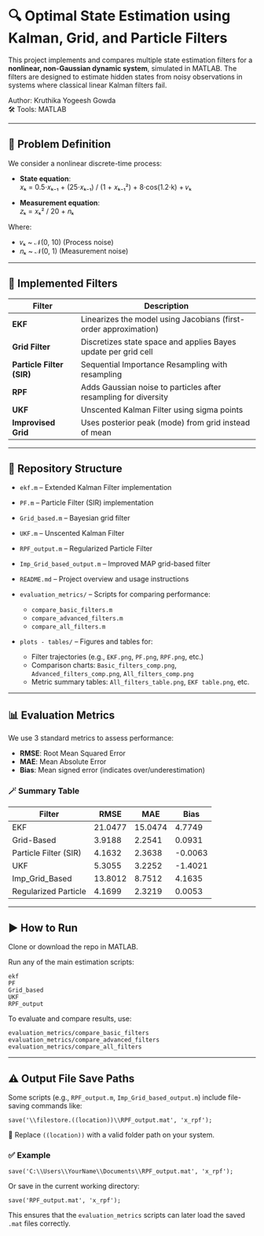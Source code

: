 # 🔍 Optimal State Estimation using Kalman, Grid, and Particle Filters

This project implements and compares multiple state estimation filters for a **nonlinear, non-Gaussian dynamic system**, simulated in MATLAB. The filters are designed to estimate hidden states from noisy observations in systems where classical linear Kalman filters fail.

Author: Kruthika Yogeesh Gowda  
🛠️ Tools: MATLAB

---

## 🧠 Problem Definition

We consider a nonlinear discrete-time process:

- **State equation**:  
  𝑥ₖ = 0.5·𝑥ₖ₋₁ + (25·𝑥ₖ₋₁) / (1 + 𝑥ₖ₋₁²) + 8·cos(1.2·k) + 𝑣ₖ

- **Measurement equation**:  
  𝑧ₖ = 𝑥ₖ² / 20 + 𝑛ₖ

Where:
- 𝑣ₖ ~ 𝒩(0, 10) (Process noise)
- 𝑛ₖ ~ 𝒩(0, 1) (Measurement noise)

---

## 🧠 Implemented Filters

| Filter      | Description |
|-------------|-------------|
| **EKF**     | Linearizes the model using Jacobians (first-order approximation) |
| **Grid Filter** | Discretizes state space and applies Bayes update per grid cell |
| **Particle Filter (SIR)** | Sequential Importance Resampling with resampling |
| **RPF**     | Adds Gaussian noise to particles after resampling for diversity |
| **UKF**     | Unscented Kalman Filter using sigma points |
| **Improvised Grid** | Uses posterior peak (mode) from grid instead of mean |

---

## 📁 Repository Structure

- `ekf.m` – Extended Kalman Filter implementation  
- `PF.m` – Particle Filter (SIR) implementation  
- `Grid_based.m` – Bayesian grid filter  
- `UKF.m` – Unscented Kalman Filter  
- `RPF_output.m` – Regularized Particle Filter  
- `Imp_Grid_based_output.m` – Improved MAP grid-based filter  
- `README.md` – Project overview and usage instructions

- `evaluation_metrics/` – Scripts for comparing performance:
  - `compare_basic_filters.m`  
  - `compare_advanced_filters.m`  
  - `compare_all_filters.m`  

- `plots - tables/` – Figures and tables for:
  - Filter trajectories (e.g., `EKF.png`, `PF.png`, `RPF.png`, etc.)  
  - Comparison charts: `Basic_filters_comp.png`, `Advanced_filters_comp.png`, `All_filters_comp.png`  
  - Metric summary tables: `All_filters_table.png`, `EKF table.png`, etc.

---

## 📊 Evaluation Metrics

We use 3 standard metrics to assess performance:

- **RMSE**: Root Mean Squared Error  
- **MAE**: Mean Absolute Error  
- **Bias**: Mean signed error (indicates over/underestimation)

### 🪄 Summary Table

| Filter                   | RMSE    | MAE    | Bias    |
|--------------------------|---------|--------|---------|
| EKF                      | 21.0477 | 15.0474 | 4.7749  |
| Grid-Based               |  3.9188 |  2.2541 | 0.0931  |
| Particle Filter (SIR)    |  4.1632 |  2.3638 | -0.0063 |
| UKF                      |  5.3055 |  3.2252 | -1.4021 |
| Imp_Grid_Based           | 13.8012 |  8.7512 | 4.1635  |
| Regularized Particle     |  4.1699 |  2.3219 | 0.0053  |


---

## ▶️ How to Run

Clone or download the repo in MATLAB.

Run any of the main estimation scripts:

```
ekf
PF
Grid_based
UKF
RPF_output
```

To evaluate and compare results, use:

```
evaluation_metrics/compare_basic_filters
evaluation_metrics/compare_advanced_filters
evaluation_metrics/compare_all_filters
```

---

## ⚠️ Output File Save Paths

Some scripts (e.g., `RPF_output.m`, `Imp_Grid_based_output.m`) include file-saving commands like:

```
save('\\filestore.((location))\\RPF_output.mat', 'x_rpf');
```

🔁 Replace `((location))` with a valid folder path on your system.

### ✅ Example

```
save('C:\\Users\\YourName\\Documents\\RPF_output.mat', 'x_rpf');
```

Or save in the current working directory:

```
save('RPF_output.mat', 'x_rpf');
```

This ensures that the `evaluation_metrics` scripts can later load the saved `.mat` files correctly.
